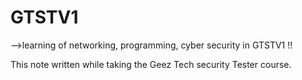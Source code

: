 # GTSTV1
 -->learning of networking, programming, cyber security in GTSTV1 !!

This note written while taking the Geez Tech security Tester course.

